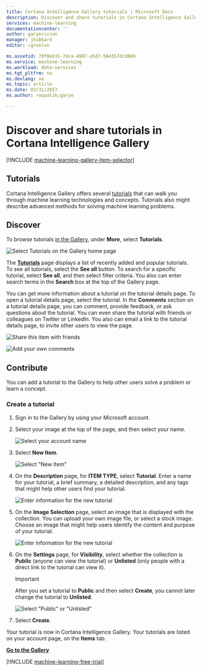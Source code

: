 ```yaml
---
title: Cortana Intelligence Gallery tutorials | Microsoft Docs
description: Discover and share tutorials in Cortana Intelligence Gallery.
services: machine-learning
documentationcenter: ''
author: garyericson
manager: jhubbard
editor: cgronlun

ms.assetid: 70f0eb31-7dca-4907-a5d7-504357dcd889
ms.service: machine-learning
ms.workload: data-services
ms.tgt_pltfrm: na
ms.devlang: na
ms.topic: article
ms.date: 03/31/2017
ms.author: roopalik;garye

---
```

# Discover and share tutorials in Cortana Intelligence Gallery
[!INCLUDE [machine-learning-gallery-item-selector](../../../includes/machine-learning-gallery-item-selector.md)]

## Tutorials
Cortana Intelligence Gallery offers several [tutorials](https://gallery.cortanaintelligence.com/tutorials) that can walk you through machine learning technologies and concepts. Tutorials also might describe advanced methods for solving machine learning problems.

## Discover
To browse tutorials [in the Gallery](http://gallery.cortanaintelligence.com), under **More**, select **Tutorials**.

![Select Tutorials on the Gallery home page](../media/machine-learning-gallery-tutorials/select-tutorials-in-gallery.png)

The **[Tutorials](https://gallery.cortanaintelligence.com/tutorials)** page displays a list of recently added and popular tutorials. To see all tutorials, select the **See all** button. To search for a specific tutorial, select **See all**, and then select filter criteria. You also can enter search terms in the **Search** box at the top of the Gallery page.

You can get more information about a tutorial on the tutorial details page. To open a tutorial details page, select the tutorial. In the **Comments** section on a tutorial details page, you can comment, provide feedback, or ask questions about the tutorial. You can even share the tutorial with friends or colleagues on Twitter or LinkedIn. You also can email a link to the tutorial details page, to invite other users to view the page.

![Share this item with friends](../media/machine-learning-gallery-how-to-use-contribute-publish/share-links.png)

![Add your own comments](../media/machine-learning-gallery-how-to-use-contribute-publish/comments.png)

## Contribute
You can add a tutorial to the Gallery to help other users solve a problem or learn a concept.

### Create a tutorial

1. Sign in to the Gallery by using your Microsoft account.

2. Select your image at the top of the page, and then select your name.
  
    ![Select your account name](../media/machine-learning-gallery-tutorials/click-account-name.png)

3. Select **New Item**.
  
    ![Select "New Item"](../media/machine-learning-gallery-collections/click-new-item.png)

4. On the **Description** page, for **ITEM TYPE**, select **Tutorial**. Enter a name for your tutorial, a brief summary, a detailed description, and any tags that might help other users find your tutorial.
  
    ![Enter information for the new tutorial](../media/machine-learning-gallery-tutorials/create-tutorial-page-1.png)
5. On the **Image Selection** page, select an image that is displayed with the collection. You can upload your own image file, or select a stock image. Choose an image that might help users identify the content and purpose of your tutorial.
  
    ![Enter information for the new tutorial](../media/machine-learning-gallery-tutorials/create-tutorial-page-2.png)

6. On the **Settings** page, for **Visibility**, select whether the collection is **Public** (anyone can view the tutorial) or **Unlisted** (only people with a direct link to the tutorial can view it).
  
    > [!IMPORTANT]
    > After you set a tutorial to **Public** and then select **Create**, you cannot later change the tutorial to **Unlisted**.
    > 
    > 
  
    ![Select "Public" or "Unlisted"](../media/machine-learning-gallery-tutorials/create-tutorial-page-3.png)

7. Select **Create**.

Your tutorial is now in Cortana Intelligence Gallery. Your tutorials are listed on your account page, on the **Items** tab.

**[Go to the Gallery](http://gallery.cortanaintelligence.com)**

[!INCLUDE [machine-learning-free-trial](../../../includes/machine-learning-free-trial.md)]

